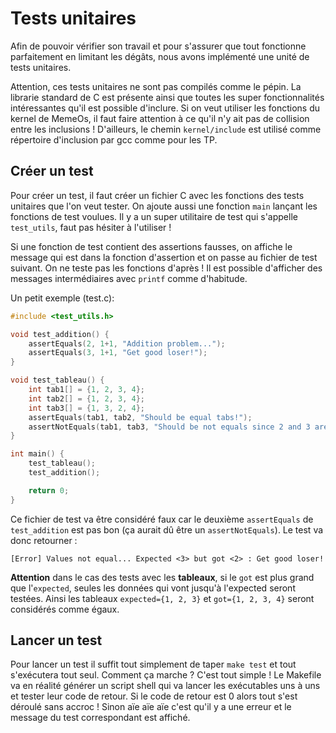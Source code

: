 # Tests unitaires

Afin de pouvoir vérifier son travail et pour s'assurer que tout fonctionne parfaitement en limitant les dégâts, nous avons implémenté une unité de tests unitaires.

Attention, ces tests unitaires ne sont pas compilés comme le pépin. La librarie standard de C est présente ainsi que toutes les super fonctionnalités intéressantes qu'il est possible d'inclure. Si on veut utiliser les fonctions du kernel de MemeOs, il faut faire attention à ce qu'il n'y ait pas de collision entre les inclusions ! D'ailleurs, le chemin `kernel/include` est utilisé comme répertoire d'inclusion par gcc comme pour les TP.

## Créer un test

Pour créer un test, il faut créer un fichier C avec les fonctions des tests unitaires que l'on veut tester. On ajoute aussi une fonction `main` lançant les fonctions de test voulues. Il y a un super utilitaire de test qui s'appelle `test_utils`, faut pas hésiter à l'utiliser !

Si une fonction de test contient des assertions fausses, on affiche le message qui est dans la fonction d'assertion et on passe au fichier de test suivant. On ne teste pas les fonctions d'après ! Il est possible d'afficher des messages intermédiaires avec `printf` comme d'habitude.

Un petit exemple (test.c):
```c
#include <test_utils.h>

void test_addition() {
    assertEquals(2, 1+1, "Addition problem...");
    assertEquals(3, 1+1, "Get good loser!");
}

void test_tableau() {
    int tab1[] = {1, 2, 3, 4};
    int tab2[] = {1, 2, 3, 4};
    int tab3[] = {1, 3, 2, 4};
    assertEquals(tab1, tab2, "Should be equal tabs!");
    assertNotEquals(tab1, tab3, "Should be not equals since 2 and 3 are inverted...");
}

int main() {
    test_tableau();
    test_addition();

    return 0;
}
```

Ce fichier de test va être considéré faux car le deuxième `assertEquals` de `test_addition` est pas bon (ça aurait dû être un `assertNotEquals`). Le test va donc retourner :
```
[Error] Values not equal... Expected <3> but got <2> : Get good loser!
```

**Attention** dans le cas des tests avec les **tableaux**, si le `got` est plus grand que l'`expected`, seules les données qui vont jusqu'à l'expected seront testées. Ainsi les tableaux `expected={1, 2, 3}` et `got={1, 2, 3, 4}` seront considérés comme égaux.

## Lancer un test

Pour lancer un test il suffit tout simplement de taper `make test` et tout s'exécutera tout seul. Comment ça marche ? C'est tout simple ! Le Makefile va en réalité générer un script shell qui va lancer les exécutables uns à uns et tester leur code de retour. Si le code de retour est 0 alors tout s'est déroulé sans accroc ! Sinon aïe aïe aïe c'est qu'il y a une erreur et le message du test correspondant est affiché.
